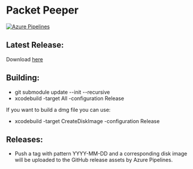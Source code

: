 # Packet Peeper

[![Azure Pipelines][azure-badge]][azure-link]

[azure-badge]: https://dev.azure.com/cholloway/PacketPeeper/_apis/build/status/choll.packetpeeper?branchName=master
[azure-link]: https://dev.azure.com/cholloway/PacketPeeper/_build/latest?definitionId=2&branchName=master

## Latest Release:

Download [here](https://github.com/choll/packetpeeper/releases/download/2019-12-17/PacketPeeper_2019-12-17.dmg)

## Building:

* git submodule update --init --recursive
* xcodebuild -target All -configuration Release

If you want to build a dmg file you can use:

* xcodebuild -target CreateDiskImage -configuration Release

## Releases:

* Push a tag with pattern YYYY-MM-DD and a corresponding disk image will be uploaded to the GitHub release assets by Azure Pipelines.
